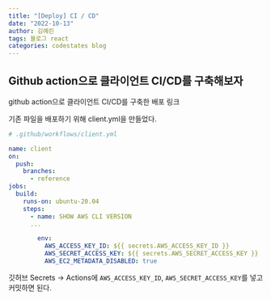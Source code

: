 ```yaml
---
title: "[Deploy] CI / CD"
date: "2022-10-13"
author: 김예린
tags: 블로그 react
categories: codestates blog
---
```


## Github action으로 클라이언트 CI/CD를 구축해보자

github action으로 클라이언트 CI/CD를 구축한 배포 링크

기존 파일을 배포하기 위해 client.yml을 만들었다.

```yml
# .github/workflows/client.yml

name: client
on:
  push:
    branches:
      - reference
jobs:
  build:
    runs-on: ubuntu-20.04
    steps:
      - name: SHOW AWS CLI VERSION
      ...

        env:
          AWS_ACCESS_KEY_ID: ${{ secrets.AWS_ACCESS_KEY_ID }}
          AWS_SECRET_ACCESS_KEY: ${{ secrets.AWS_SECRET_ACCESS_KEY }}
          AWS_EC2_METADATA_DISABLED: true
```
깃허브 Secrets -> Actions에 `AWS_ACCESS_KEY_ID`, `AWS_SECRET_ACCESS_KEY`를 넣고 커밋하면 된다.